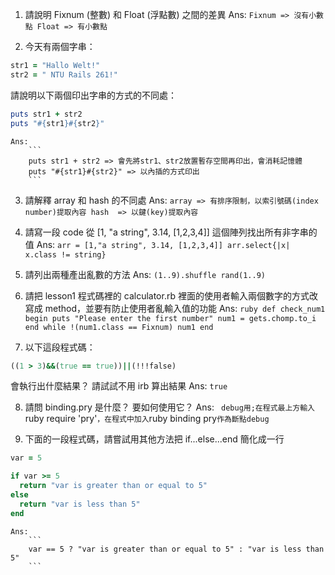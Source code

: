 1. 請說明 Fixnum (整數) 和 Float (浮點數) 之間的差異
	Ans:
		```
		Fixnum => 沒有小數點
		Float => 有小數點
		```

2. 今天有兩個字串：
  ```ruby 
  str1 = "Hallo Welt!" 
  str2 = " NTU Rails 261!"
  ```
請說明以下兩個印出字串的方式的不同處：
  ```ruby
  puts str1 + str2
  puts "#{str1}#{str2}"
  ```
	Ans:
		```
		puts str1 + str2 => 會先將str1、str2放置暫存空間再印出，會消耗記憶體
		puts "#{str1}#{str2}" => 以內插的方式印出
		```

3. 請解釋 array 和 hash 的不同處
	Ans:
		```
		array => 有排序限制，以索引號碼(index number)提取內容
		hash  => 以鍵(key)提取內容
		```

4. 請寫一段 code 從 [1, "a string", 3.14, [1,2,3,4]] 這個陣列找出所有非字串的值
	Ans:
		```
		arr = [1,"a string", 3.14, [1,2,3,4]]
		arr.select{|x| x.class != string}
		```
		
5. 請列出兩種產出亂數的方法
	Ans:
		```
		(1..9).shuffle
		rand(1..9)
		```

6. 請把 lesson1 程式碼裡的 calculator.rb 裡面的使用者輸入兩個數字的方式改寫成 method，並要有防止使用者亂輸入值的功能
	Ans:
		```ruby
			def check_num1
				begin
					puts "Please enter the first number"
					num1 = gets.chomp.to_i
				end while !(num1.class == Fixnum)
				num1
			end
		```

7. 以下這段程式碼：
  ```ruby
  ((1 > 3)&&(true == true))||(!!!false)
  ```
  會執行出什麼結果？ 請試試不用 irb 算出結果
  	Ans:
  		```
		true
		```

8. 請問 binding.pry 是什麼？ 要如何使用它？
	Ans:
		```
		debug用;在程式最上方輸入```ruby require 'pry'```，在程式中加入```ruby binding pry```作為斷點debug
		```

9. 下面的一段程式碼，請嘗試用其他方法把 if...else...end 簡化成一行

  ```ruby
  var = 5

  if var >= 5
  	return "var is greater than or equal to 5"
  else
  	return "var is less than 5"
  end
  ```
 	Ans:
 		```
		var == 5 ? "var is greater than or equal to 5" : "var is less than 5"
		```


